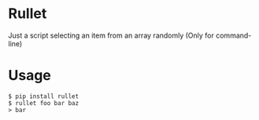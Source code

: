 # Rullet
Just a script selecting an item from an array randomly (Only for command-line)

# Usage
```
$ pip install rullet
$ rullet foo bar baz
> bar
```
